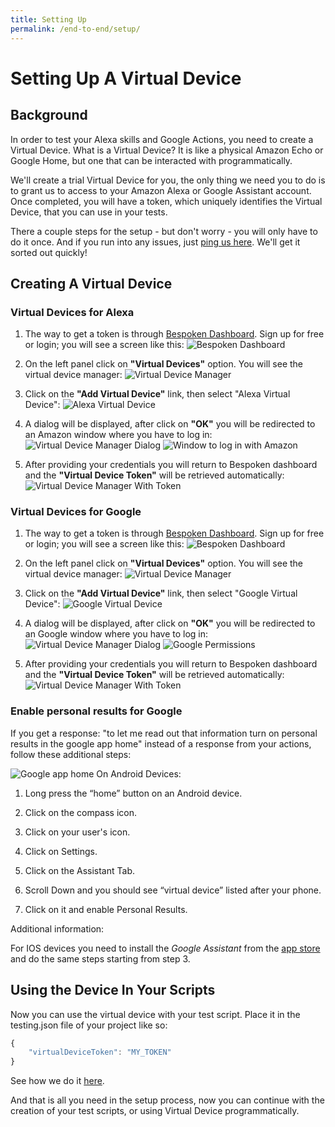 ```yaml
---
title: Setting Up
permalink: /end-to-end/setup/
---
```


# Setting Up A Virtual Device
## Background
In order to test your Alexa skills and Google Actions, you need to create a Virtual Device. What is a Virtual Device? It is like a physical Amazon Echo or Google Home, but one that can be interacted with programmatically.

We'll create a trial Virtual Device for you, the only thing we need you to do is to grant us to access to your Amazon Alexa or Google Assistant account. Once completed, you will have a token, which uniquely identifies the Virtual Device, that you can use in your tests.

There a couple steps for the setup - but don't worry - you will only have to do it once. And if you run into any issues, just [ping us here](https://gitter.im/bespoken/bst). We'll get it sorted out quickly!

## Creating A Virtual Device
### Virtual Devices for Alexa
1. The way to get a token is through [Bespoken Dashboard](https://apps.bespoken.io/dashboard). Sign up for free or login; you will see a screen like this:
![Bespoken Dashboard](./assets/dashboard.png "Bespoken Dashboard")

2. On the left panel click on **"Virtual Devices"** option. You will see the virtual device manager:
![Virtual Device Manager](./assets/virtualDeviceManager.png "Virtual Device Manager")

3. Click on the **"Add Virtual Device"** link, then select "Alexa Virtual Device":
![Alexa Virtual Device](./assets/alexaVirtualDevice.png "Alexa Virtual Device")

4. A dialog will be displayed, after click on **"OK"** you will be redirected to an Amazon window where you have to log in:
![Virtual Device Manager Dialog](./assets/VirtualDeviceManagerDialog.png "Virtual Device Manager Dialog")
![Window to log in with Amazon](./assets/amazonLogin.png "Giving permissions to Virtual Device")

5. After providing your credentials you will return to Bespoken dashboard and the **"Virtual Device Token"** will be retrieved automatically:
![Virtual Device Manager With Token](./assets/VirtualDeviceManagerWithToken.png "Virtual Device Manager With Token")

### Virtual Devices for Google
1. The way to get a token is through [Bespoken Dashboard](https://apps.bespoken.io/dashboard). Sign up for free or login; you will see a screen like this:
![Bespoken Dashboard](./assets/dashboard.png "Bespoken Dashboard")

2. On the left panel click on **"Virtual Devices"** option. You will see the virtual device manager:
![Virtual Device Manager](./assets/virtualDeviceManager.png "Virtual Device Manager")

3. Click on the **"Add Virtual Device"** link, then select "Google Virtual Device":
![Google Virtual Device](./assets/alexaVirtualDevice.png "Google Virtual Device")

4. A dialog will be displayed, after click on **"OK"** you will be redirected to an Google window where you have to log in:
![Virtual Device Manager Dialog](./assets/VirtualDeviceManagerDialogGoogle.png "Virtual Device Manager Dialog")
![Google Permissions](./assets/googlePermissions.png "Google Permissions")

5. After providing your credentials you will return to Bespoken dashboard and the **"Virtual Device Token"** will be retrieved automatically:
![Virtual Device Manager With Token](./assets/VirtualDeviceManagerWithTokenGoogle.png "Virtual Device Manager With Token")


### Enable personal results for Google 

If you get a response: "to let me read out that information turn on personal results in the google app home" instead of a response from your actions, follow these additional steps:

![Google app home](./assets/enable-personal-results.gif "enable personal results")
On Android Devices:

1. Long press the “home” button on an Android device.

2. Click on the compass icon.

3. Click on your user's icon.

4. Click on Settings.

5. Click on the Assistant Tab.

6. Scroll Down and you should see “virtual device” listed after your phone.

7. Click on it and enable Personal Results.

Additional information:

For IOS devices you need to install the *Google Assistant* from the [app store](https://itunes.apple.com/us/app/google-assistant/id1220976145) and do the same steps starting from step 3.

## Using the Device In Your Scripts
Now you can use the virtual device with your test script. Place it in the testing.json file of your project like so:
``` js
{
    "virtualDeviceToken": "MY_TOKEN"
}
```

See how we do it [here](https://github.com/bespoken/virtual-device-example/blob/master/testing.json).

And that is all you need in the setup process, now you can continue with the creation of your test scripts, or using Virtual Device programmatically. 
